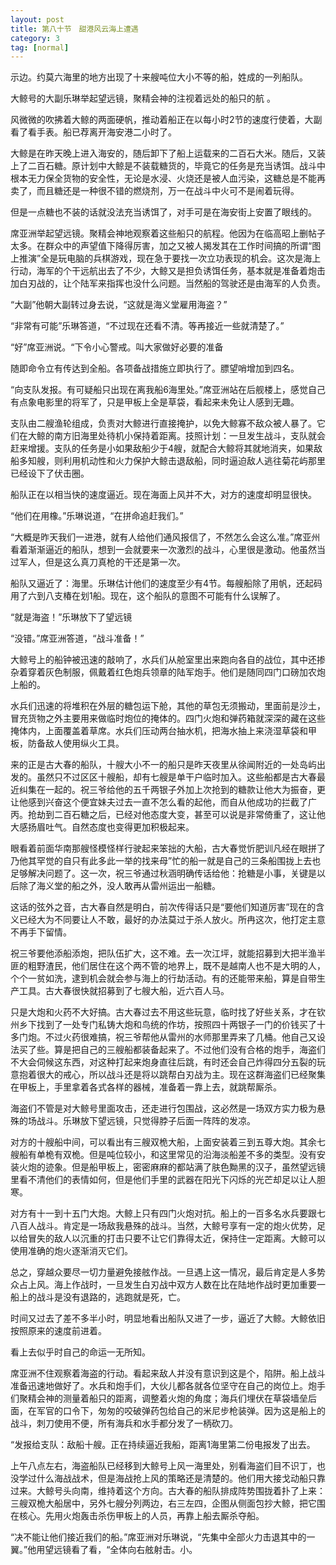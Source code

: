 ```yaml
---
layout: post
title: 第八十节　甜港风云海上遭遇
category: 3
tag: [normal]
---
```


示边。约莫六海里的地方出现了十来艘吨位大小不等的船，姓成的一列船队。

大鲸号的大副乐琳举起望远镜，聚精会神的注视着远处的船只的航 。

风微微的吹拂着大鲸的两面硬帆，推动着船正在以每小时2节的速度行使着，大副看了看手表。船已荐离开海安港二小时了。

大鲸是在昨天晚上进入海安的，随后卸下了船上运载来的二百石大米。随后，又装上了二百石糖。原计划中大鲸是不装载糖货的，毕竟它的任务是充当诱饵。战斗中根本无力保全货物的安全性，无论是水浸、火烧还是被人血污染，这糖总是不能再卖了，而且糖还是一种很不错的燃烧剂，万一在战斗中火可不是闹着玩得。

但是一点糖也不装的话就没法充当诱饵了，对手可是在海安街上安置了眼线的。

席亚洲举起望远镜。聚精会神地观察着这些船只的航程。他因为在临高昭上删帖子太多。在群众中的声望值下降得厉害，加之又被人揭发其在工作时间搞的所谓“图上推演”全是玩电脑的兵棋游戏，现在急于要找一次立功表现的机会。这次是海上行动，海军的个干远航出去了不少，大鲸又是担负诱饵任务，基本就是准备着炮击加白刃战的，让个陆军来指挥也没什么问题。当然船的驾驶还是由海军的人负责。

“大副”他朝大副转过身去说，“这就是海义堂雇用海盗？”

“非常有可能”乐琳答道，“不过现在还看不清。等再接近一些就清楚了。”

“好”席亚洲说。“下令小心警戒。叫大家做好必要的准备

随即命令立有传达到全船。各项备战措施立即执行了。膘望哨增加到四名。

“向支队发报。有可疑船只出现在离我船6海里处。”席亚洲站在后舰楼上，感觉自己有点象电影里的将军了，只是甲板上全是草袋，看起来未免让人感到无趣。

支队由二艘渔轮组成，负责对大鲸进行直接掩护，以免大鲸寡不敌众被人暴了。它们在大鲸的南方旧海里处待机小保持着距离。技照计划：一旦发生战斗，支队就会赶来增援。支队的任务是小如果敌船少于4艘，就配合大鲸将其就地消夹，如果敌船多知艘，则利用机动性和火力保护大鲸击退敌船，同时逼迫敌人逃往菊花屿那里已经设下了伏击圈。

船队正在以相当快的速度逼近。现在海面上风并不大，对方的速度却明显很快。

“他们在用橡。”乐琳说道，“在拼命追赶我们。”

“大概是昨天我们一进港，就有人给他们通风报信了，不然怎么会这么准。”席亚州看着渐渐逼近的船队，想到一会就要来一次激烈的战斗，心里很是激动。他虽然当过军人，但是这么真刀真枪的干还是第一次。

船队又逼近了：海里。乐琳估计他们的速度至少有4节。每艘船除了用帆，还起码用了六到八支椿在划1船。现在，这个船队的意图不可能有什么误解了。

“就是海盗！”乐琳放下了望远镜

“没错。”席亚洲答道，“战斗准备！”

大鲸号上的船钟被迅速的敲响了，水兵们从舱室里出来跑向各自的战位，其中还掺杂着穿着灰色制服，佩戴着红色炮兵领章的陆军炮手。他们是随同四门口磅加农炮上船的。

水兵们迅速的将堆积在外层的糖包运下舱，其他的草包无须搬动，里面前是沙土，冒充货物之外主要用来做临时炮位的掩体的。四门火炮和弹药箱就深深的藏在这些掩体内，上面覆盖着草席。水兵们压动两台抽水机，把海水抽上来浇湿草袋和甲板，防备敌人使用纵火工具。

来的正是古大春的船队，十艘大小不一的船只是昨天夜里从徐闻附近的一处岛屿出发的。虽然只不过区区十艘船，却有七艘是单干户临时加入。这些船都是古大春最近纠集在一起的。祝三爷给他的五千两银子外加上次抢到的糖款让他大为振奋，更让他感到兴奋这个便宜妹夫过去一直不怎么看的起他，而自从他成功的拦截了广丙。抢劫到二百石糖之后，已经对他态度大变，甚至可以说是非常倚重了，这让他大感扬眉吐气。自然态度也变得更加积极起来。

眼看着前面华南那艘怪模怪样行驶起来笨拙的大船，古大春觉忻肥训凡经在眼拼了乃他其罕觉的自只有此多此一举的找来母”忙的船一就是自己的三条船围拢上去也足够解决问题了。这一次，祝三爷通过秋涵明确传话给他：抢糖是小事，关键是以后除了海义堂的船之外，没人敢再从雷州运出一船糖。

这话的弦外之音，古大春自然是明白，前次传得话只是“要他们知道厉害”现在的含义已经大为不同要让人不敢，最好的办法莫过于杀人放火。所冉这次，他打定主意不再手下留情。

祝三爷要他添船添炮，把队伍扩大，这不难。去一次江坪，就能招募到大把半渔半匪的粗野渣民，他们居住在这个两不管的地界上，既不是越南人也不是大明的人，个个一贫如洗，逮到机会就会参与海上的行劫活动。有的还能带来船，算是自带生产工具。古大春很快就招募到了七艘大船，近六百人马。

只是大炮和火药不大好搞。古大春过去不用这些玩意，临时找了好些关系，才在钦州乡下找到了一处专门私铸大炮和鸟统的作坊，按照四十两银子一门的价钱买了十多门炮。不过火药很难搞，祝三爷帮他从雷州的水师那里弄来了几桶。他自己又设法买了些。算是把自己的三艘船都装备起来了。不过他们没有合格的炮手，海盗们不大会伺候这东西，对这种打起来炮身直往后跳，有时还会自己炸得四分五裂的玩意抱着很大的戒心，所以战斗还是将以跳帮白刃战为主。现在这群海盗们已经聚集在甲板上，手里拿着各式各样的器械，准备着一靠上去，就跳帮厮杀。

海盗们不管是对大鲸号里面攻击，还走进行包围战，这必然是一场双方实力极为悬殊的场战斗。乐琳放下望远镜，只觉得脖子后面一阵阵的发凉。

对方的十艘船中间，可以看出有三艘双桅大船，上面安装着三到五尊大炮。其余七艘船有单桅有双桅。但是吨位较小，和这里常见的沿海淡船差不多的类型。没有安装火炮的迹象。但是船甲板上，密密麻麻的都站满了肤色黝黑的汉子，虽然望远镜里看不清他们的表情如何，但是他们手里的武器在阳光下闪烁的光芒却足以让人胆寒。

对方有十一到十五门大炮。大鲸上只有四门火炮对抗。船上的一百多名水兵要跟七八百人战斗。肯定是一场敌我悬殊的战斗。当然，大鲸号享有一定的炮火优势，足以给冒失的敌人以沉重的打击只要不让它们靠得太近，保持住一定距离。大鲸可以使用准确的炮火逐渐消灭它们。

总之，穿越众要尽一切力量避免接舷作战。一旦遇上这一情况，最后肯定是人多势众占上风。海上作战时，一旦发生白刃战中双方人数在比在陆地作战时更加重要一船上的战斗是没有退路的，逃跑就是死，亡。

时间又过去了差不多半小时，明显地看出船队又进了一步，逼近了大鲸。大鲸依旧按照原来的速度前进着。

看上去似乎时自己的命运一无所知。

席亚洲不住观察着海盗的行动。看起来敌人并没有意识到这是个，陷阱。船上战斗准备迅速地做好了。水兵和炮手们，大伙儿都各就各位坚守在自己的岗位上。炮手们聚精会神的测量着船只的距离，调整着火炮的角度；海兵们埋伏在草袋墙垒后面，在军官的口令下，匆匆的咬破弹药包给自己的米尼步枪装弹。因为这是船上的战斗，刺刀使用不便，所有海兵和水手都分发了一柄砍刀。

“发报给支队：敌船十艘。正在持续逼近我船，距离1海里第二份电报发了出去。

上午八点左右，海盗船队已经移到大鲸号上风一海里处，别看海盗们目不识丁，也没学过什么海战战术，但是海战抢上风的策略还是清楚的。他们用大接戈动船只靠过来。大鲸号头向南，维持着这个方向。古大春的船队排成阵势围拢着扑了上来：三艘双桅大船居中，另外七艘分列两边，右三左四，企图从侧面包抄大鲸，把它围在核心。先用火炮轰击杀伤甲板上的人员，再靠上船去厮杀夺船。

“决不能让他们接近我们的船。”席亚洲对乐琳说，“先集中全部火力击退其中的一翼。”他用望远镜看了看，“全体向右舷射击。小。